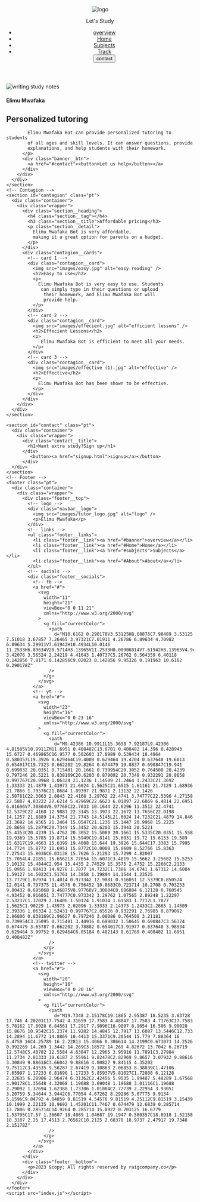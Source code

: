 <html lang="en">
  <head>
    <meta charset="UTF-8" />
    <meta http-equiv="X-UA-Compatible" content="IE=edge" />
    <meta name="viewport" content="width=device-width, initial-scale=1.0" />
    <!-- Font -->
    <link rel="preconnect" href="https://fonts.googleapis.com" />
    <link rel="preconnect" href="https://fonts.gstatic.com" crossorigin />
    <link
      href="https://fonts.googleapis.com/css2?family=Domine:wght@400;700&family=Red+Hat+Display:wght@700&display=swap"
      rel="stylesheet"
    />
    <!-- Main Style -->
    <link rel="stylesheet" href="index.css" />
    <title>Elimu Mwafaka Bot</title>
  </head>
  <body>
    <!-- Overlay -->
    <section id="overlay"></section>
    <!-- Header -->
    <header class="container">
      <div class="wrapper">
        <nav class="navbar">
          <!-- logo -->
          <div class="navbar__logo">
            <img src="images/tutor_logo.jpg" alt="logo" />
            <p>Let's Study</p>
          </div>
          <!-- links -->
          <ul class="navbar__links">
            <li class="navbar__link"><a href="#overview">overview</a></li>
            <li class="navbar__link"><a href="#Home">Home</a></li>
            <li class="navbar__link"><a href="#subjects">Subjects</a></li>
            <li class="navbar__link"><a href="#Track">Track</a></li>
            <a href="#contact"><button class="navbar__btn">contact</button></a>
          </ul>
          <!-- icon -->
          <div class="navbar__ham">
            <div class="navbar__icon"></div>
          </div>
        </nav>
      </div>
    </header>
    <!-- Banner -->
    <section id="banner">
      <div class="container">
        <div class="banner__img">
          <img
            src="images/landing_book.jpg"
            alt="writing study notes"
          />
        </div>
        <div class="banner__desc">
          <h4 class="banner__tag">Elimu Mwafaka</h4>
          <h1 class="banner__title">
            Personalized tutoring
          </h1>
          <p class="banner__detail">
            
            Elimu Mwafaka Bot can provide personalized tutoring to students 
            of all ages and skill levels. It can answer questions, provide 
            explanations, and help students with their homework.
          </p>
          <div class="banner__btn">
            <a href="#contact"><button>Let us help</button></a>
          </div>
        </div>
      </div>
    </section>
    <!-- Contagion -->
    <section id="contagion" class="pt">
      <div class="container">
        <div class="wrapper">
          <div class="section__heading">
            <h4 class="section__tag"></h4>
            <h3 class="section__title">Affordable pricing</h3>
            <p class="section__detail">
              Elimu Mwafaka Bot is very affordable, 
              making it a great option for parents on a budget.
            </p>
          </div>
          <div class="contagion__cards">
            <!-- card 1 -->
            <div class="contagion__card">
              <img src="images/easy.jpg" alt="easy reading" />
              <h2>Easy to use</h2>
              <p>
                Elimu Mwafaka Bot is very easy to use. Students
                 can simply type in their questions or upload
                  their homework, and Elimu Mwafaka Bot will 
                  provide help.
              </p>
            </div>
            <!-- card 2 -->
            <div class="contagion__card">
              <img src="images/effecient.jpg" alt="efficient lessons" />
              <h2>Effecient Lessons</h2>
              <p>
                 Elimu Mwafaka Bot is efficient to meet all your needs.
              </p>
            </div>
            <!-- card 3 -->
            <div class="contagion__card">
              <img src="images/effective (1).jpg" alt="effective" />
              <h2>Effective</h2>
              <p>
                Elimu Mwafaka Bot has been shown to be effective.
              </p>
            </div>
          </div>
        </div>
      </div>
    </section>
<!--contacts-->
    <section id="contact" class="pt">
      <div class="container">
        <div class="wrapper">
          <div class="contact__title">
            <h1>Want extra study?Sign up</h1>
          </div>
             <button><a href="signup.html">signup</a></button>
          </div>
      </div>
    </section>
    <!-- Footer -->
    <footer class="pt">
      <div class="container">
        <div class="wrapper">
          <div class="footer__top">
            <!-- logo -->
            <div class="navbar__logo">
              <img src="images/tutor_logo.jpg" alt="logo" />
              <p>Elimu Mwafaka</p>
            </div>
            <!-- links -->
            <ul class="footer__links">
              <li class="footer__link"><a href="#banner">overview</a></li>
              <li class="footer__link"><a href="#Home">Home</a></li>
              <li class="footer__link"><a href="#subjects">Subjects</a></li>
              <li class="footer__link"><a href="#About">About</a></li>
            </ul>
            <!-- socials -->
            <div class="footer__socials">
              <!-- fb -->
              <a href="#">
                <svg
                  width="11"
                  height="21"
                  viewBox="0 0 11 21"
                  xmlns="http://www.w3.org/2000/svg"
                >
                  <g fill="currentColor">
                    <path
                      d="M10.6162 0.290178V3.53125H8.68876C7.98489 3.53125 7.51018 3.67857 7.26465 3.97321C7.01911 4.26786 6.89634 4.70982 6.89634 5.29911V7.61942H10.4934L10.0146 11.2533H6.89634V20.5714H3.13965V11.2533H0.00906814V7.61942H3.13965V4.94308C3.13965 3.42076 3.56524 2.24219 4.41643 1.40737C5.26762 0.564359 6.40118 0.142856 7.8171 0.142856C9.02023 0.142856 9.95326 0.191963 10.6162 0.290178Z"
                    />
                  </g>
                </svg>
              </a>
              <!-- yt -->
              <a href="#">
                <svg
                  width="23"
                  height="16"
                  viewBox="0 0 23 16"
                  xmlns="http://www.w3.org/2000/svg"
                >
                  <g fill="currentColor">
                    <path
                      d="M9.42386 10.9911L15.3658 7.92187L9.42386 4.81585V10.9911ZM11.6951 0.408482C13.0701 0.408482 14.396 0.428943 15.6727 0.469865C16.9577 0.502603 17.8989 0.539434 18.4964 0.580357L19.3926 0.629464C19.4008 0.629464 19.4704 0.637648 19.6013 0.654017C19.7323 0.662202 19.8264 0.674479 19.8837 0.690847C19.941 0.699032 20.0351 0.715401 20.1661 0.739954C20.3052 0.764508 20.4239 0.797246 20.5221 0.838169C20.6203 0.879092 20.7349 0.932291 20.8658 0.997767C20.9968 1.06324 21.1236 1.14509 21.2464 1.2433C21.3692 1.33333 21.4879 1.43973 21.6024 1.5625C21.6515 1.61161 21.7129 1.68936 21.7866 1.79576C21.8684 1.89397 21.9871 2.13132 22.1426 2.50781C22.3063 2.8843 22.4168 3.29762 22.4741 3.74777C22.5396 4.27158 22.5887 4.83222 22.6214 5.42969C22.6623 6.01897 22.6869 6.4814 22.6951 6.81696V7.30804V8.97768C22.7033 10.1644 22.6296 11.3512 22.4741 12.5379C22.4168 12.9881 22.3145 13.3973 22.1672 13.7656C22.0198 14.1257 21.8889 14.3754 21.7743 14.5145L21.6024 14.7232C21.4879 14.846 21.3692 14.9565 21.2464 15.0547C21.1236 15.1447 20.9968 15.2225 20.8658 15.2879C20.7349 15.3452 20.6203 15.3943 20.5221 15.4353C20.4239 15.4762 20.3052 15.5089 20.1661 15.5335C20.0351 15.558 19.9369 15.5785 19.8714 15.5949C19.8141 15.6031 19.72 15.6153 19.589 15.6317C19.4663 15.6399 19.4008 15.644 19.3926 15.644C17.3383 15.7995 14.7724 15.8772 11.6951 15.8772C10.0009 15.8609 8.52766 15.8363 7.27543 15.8036C6.03138 15.7626 5.21293 15.7299 4.82007 15.7054L4.21851 15.6562L3.77654 15.6071C3.4819 15.5662 3.25682 15.5253 3.10132 15.4844C2.954 15.4435 2.74529 15.3575 2.4752 15.2266C2.2133 15.0956 1.98413 14.9278 1.7877 14.7232C1.7386 14.6741 1.67312 14.6004 1.59127 14.5022C1.51761 14.3958 1.39894 14.1544 1.23525 13.7779C1.07974 13.4014 0.973342 12.9881 0.916051 12.5379C0.850574 12.0141 0.797375 11.4576 0.756452 10.8683C0.723714 10.2708 0.703253 9.80432 0.695068 9.46875V8.97768V7.30804C0.686884 6.12128 0.760545 4.93452 0.916051 3.74777C0.973342 3.29762 1.07565 2.89248 1.22297 2.53237C1.37029 2.16406 1.50124 1.91034 1.61583 1.7712L1.7877 1.5625C1.90229 1.43973 2.02096 1.33333 2.14373 1.2433C2.2665 1.14509 2.39336 1.06324 2.52431 0.997767C2.65526 0.932291 2.76985 0.879092 2.86806 0.838169C2.96627 0.797246 3.08086 0.764508 3.21181 0.739954C3.35095 0.715401 3.44916 0.699032 3.50645 0.690847C3.56374 0.674479 3.65787 0.662202 3.78882 0.654017C3.91977 0.637648 3.98934 0.629464 3.99752 0.629464C6.05184 0.482143 8.61769 0.408482 11.6951 0.408482Z"
                    />
                  </g>
                </svg>
              </a>
              <!-- twitter -->
              <a href="#">
                <svg
                  width="20"
                  height="16"
                  viewBox="0 0 20 16"
                  xmlns="http://www.w3.org/2000/svg"
                >
                  <g fill="currentColor">
                    <path
                      d="M19.7348 2.15178C19.1865 2.95387 18.5235 3.63728 17.746 4.20201C17.7542 4.31659 17.7583 4.48847 17.7583 4.71763C17.7583 5.78162 17.6028 6.84561 17.2917 7.9096C16.9807 8.9654 16.506 9.98028 15.8676 10.9542C15.2374 11.9282 14.4845 12.7917 13.6087 13.5446C12.733 14.2894 11.6772 14.8869 10.4413 15.3371C9.20544 15.779 7.88364 16 6.4759 16C4.25789 16 2.22813 15.4066 0.386614 14.2199C0.673073 14.2526 0.992269 14.269 1.3442 14.269C3.18572 14.269 4.82672 13.7042 6.26719 12.5748C5.40782 12.5584 4.63847 12.2965 3.95916 11.7891C3.27984 11.2734 2.81333 10.6187 2.55961 9.82478C2.82969 9.8657 3.07932 9.88616 3.30849 9.88616C3.66042 9.88616 4.00827 9.84115 4.35202 9.75112C3.43535 9.56287 2.67419 9.10863 2.06853 8.38839C1.47106 7.65997 1.17233 6.81696 1.17233 5.85937V5.81027C1.72888 6.12128 2.32635 6.28906 2.96474 6.31362C2.42456 5.9535 1.99487 5.48289 1.67568 4.90178C1.35648 4.32068 1.19688 3.69048 1.19688 3.01116C1.19688 2.29092 1.37694 1.62388 1.73706 1.01004C2.72739 2.22954 3.93051 3.20759 5.34644 3.9442C6.77054 4.67262 8.29286 5.07775 9.9134 5.1596C9.84792 4.84859 9.81519 4.54576 9.81519 4.25112C9.81519 3.15439 10.1999 2.22135 10.9692 1.45201C11.7467 0.674479 12.6839 0.285714 13.7806 0.285714C14.9264 0.285714 15.8922 0.703125 16.6779 1.53795C17.57 1.36607 18.4089 1.04687 19.1947 0.580357C18.8918 1.52158 18.3107 2.25 17.4513 2.76562C18.2125 2.68378 18.9737 2.47917 19.7348 2.15178Z"
                    />
                  </g>
                </svg>
              </a>
            </div>
          </div>
          <div class="footer__bottom">
            <p>2023 &copy; All rights reserved by raigcompany.co</p>
          </div>
        </div>
      </div>
    </footer>
    <script src="index.js"></script>
  </body>
</html>
